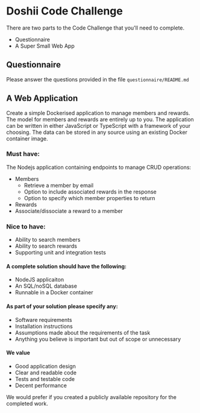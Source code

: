 # Doshii Code Challenge

There are two parts to the Code Challenge that you'll need to complete.
- Questionnaire
- A Super Small Web App

## Questionnaire

Please answer the questions provided in the file `questionnaire/README.md`

## A Web Application

Create a simple Dockerised application to manage members and rewards. The model for members and rewards are entirely up to you.
The application can be written in either JavaScript or TypeScript with a framework of your choosing.
The data can be stored in any source using an existing Docker container image.

### Must have:
The Nodejs application containing endpoints to manage CRUD operations:
- Members
  - Retrieve a member by email
  - Option to include associated rewards in the response
  - Option to specify which member properties to return
- Rewards
- Associate/dissociate a reward to a member

### Nice to have:
- Ability to search members
- Ability to search rewards
- Supporting unit and integration tests

#### A complete solution should have the following:
- NodeJS applicaiton
- An SQL/noSQL database
- Runnable in a Docker container

#### As part of your solution please specify any:
 - Software requirements
 - Installation instructions
 - Assumptions made about the requirements of the task
 - Anything you believe is important but out of scope or unnecessary

#### We value
 - Good application design
 - Clear and readable code
 - Tests and testable code
 - Decent performance

We would prefer if you created a publicly available repository for the completed work.
